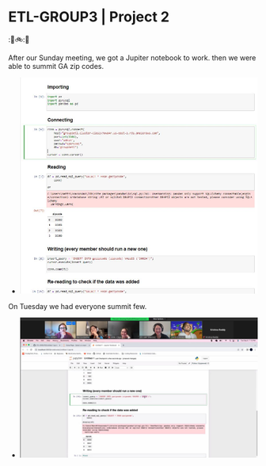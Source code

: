 # ETL-GROUP3 | Project 2  

::house_with_garden::bike:::house_with_garden:

After our Sunday meeting, we got a Jupiter notebook to work. then we were able to summit GA zip codes.  
-  ![ERD](Sunday.JPG)





On Tuesday we had everyone summit few.
-  ![ERD](Groupwork.JPG)
